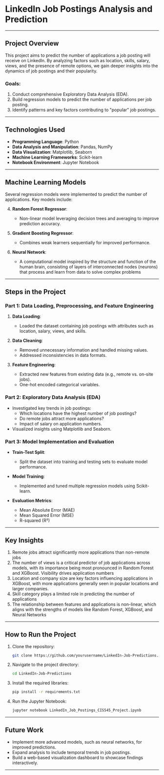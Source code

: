 # LinkedIn Job Postings Analysis and Prediction

---

## Project Overview
This project aims to predict the number of applications a job posting will receive on LinkedIn. By analyzing factors such as location, skills, salary, views, and the presence of remote options, we gain deeper insights into the dynamics of job postings and their popularity.

### Goals:
1. Conduct comprehensive Exploratory Data Analysis (EDA).
2. Build regression models to predict the number of applications per job posting.
3. Identify patterns and key factors contributing to "popular" job postings.

---

## Technologies Used
- **Programming Language**: Python
- **Data Analysis and Manipulation**: Pandas, NumPy
- **Data Visualization**: Matplotlib, Seaborn
- **Machine Learning Frameworks**: Scikit-learn
- **Notebook Environment**: Jupyter Notebook

---

## Machine Learning Models
Several regression models were implemented to predict the number of applications. Key models include:

4. **Random Forest Regressor**:
   - Non-linear model leveraging decision trees and averaging to improve prediction accuracy.

5. **Gradient Boosting Regressor**:
   - Combines weak learners sequentially for improved performance.
  
6. **Neural Network**:
   - A computational model inspired by the structure and function of the human brain, consisting of layers of interconnected nodes (neurons) that process and learn from data to solve complex problems

---

## Steps in the Project

### Part 1: Data Loading, Preprocessing, and Feature Engineering
1. **Data Loading**:
   - Loaded the dataset containing job postings with attributes such as location, salary, views, and skills.

2. **Data Cleaning**:
   - Removed unnecessary information and handled missing values.
   - Addressed inconsistencies in data formats.

3. **Feature Engineering**:
   - Extracted new features from existing data (e.g., remote vs. on-site jobs).
   - One-hot encoded categorical variables.

### Part 2: Exploratory Data Analysis (EDA)
- Investigated key trends in job postings:
  - Which locations have the highest number of job postings?
  - Do remote jobs attract more applications?
  - Impact of salary on application numbers.
- Visualized insights using Matplotlib and Seaborn.

### Part 3: Model Implementation and Evaluation
- **Train-Test Split**:
  - Split the dataset into training and testing sets to evaluate model performance.

- **Model Training**:
  - Implemented and tuned multiple regression models using Scikit-learn.

- **Evaluation Metrics**:
  - Mean Absolute Error (MAE)
  - Mean Squared Error (MSE)
  - R-squared (R²)

---

## Key Insights
1. Remote jobs attract significantly more applications than non-remote jobs
2. The number of views is a critical predictor of job applications across models, with its importance being most pronounced in Random Forest and XGBoost. Visibility drives application numbers
3. Location and company size are key factors influencing applications in XGBoost, with more applications generally seen in popular locations and larger companies. 
4. Skill category plays a limited role in predicting the number of applications
5. The relationship between features and applications is non-linear, which aligns with the strengths of models like Random Forest, XGBoost, and Neural Networks

---

## How to Run the Project
1. Clone the repository:
   ```bash
   git clone https://github.com/yourusername/LinkedIn-Job-Predictions.git
   ```
2. Navigate to the project directory:
   ```bash
   cd LinkedIn-Job-Predictions
   ```
3. Install the required libraries:
   ```bash
   pip install -r requirements.txt
   ```
4. Run the Jupyter Notebook:
   ```bash
   jupyter notebook LinkedIn_Job_Postings_CIS545_Project.ipynb
   ```

---

## Future Work
- Implement more advanced models, such as neural networks, for improved predictions.
- Expand analysis to include temporal trends in job postings.
- Build a web-based visualization dashboard to showcase findings interactively.

---
